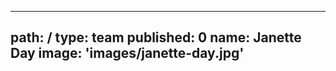 ---
path: /
type: team
published: 0
name: Janette Day
image: 'images/janette-day.jpg'
-------------------------------
